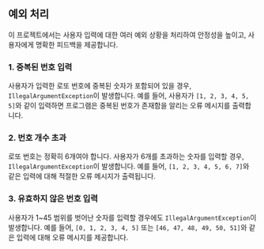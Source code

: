 ## 예외 처리

이 프로젝트에서는 사용자 입력에 대한 여러 예외 상황을 처리하여 안정성을 높이고, 사용자에게 명확한 피드백을 제공합니다.

### 1. 중복된 번호 입력
사용자가 입력한 로또 번호에 중복된 숫자가 포함되어 있을 경우, `IllegalArgumentException`이 발생합니다. 예를 들어, 사용자가 `[1, 2, 3, 4, 5, 5]`와 같이 입력하면 프로그램은 중복된 번호가 존재함을 알리는 오류 메시지를 출력합니다.

### 2. 번호 개수 초과
로또 번호는 정확히 6개여야 합니다. 사용자가 6개를 초과하는 숫자를 입력할 경우, `IllegalArgumentException`이 발생합니다. 예를 들어, `[1, 2, 3, 4, 5, 6, 7]`와 같은 입력에 대해 적절한 오류 메시지가 출력됩니다.

### 3. 유효하지 않은 번호 입력
사용자가 1~45 범위를 벗어난 숫자를 입력할 경우에도 `IllegalArgumentException`이 발생합니다. 예를 들어, `[0, 1, 2, 3, 4, 5]` 또는 `[46, 47, 48, 49, 50, 51]`와 같은 입력에 대해 오류 메시지를 제공합니다.

